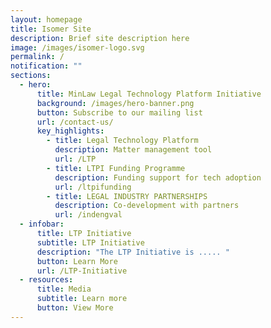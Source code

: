 ```yaml
---
layout: homepage
title: Isomer Site
description: Brief site description here
image: /images/isomer-logo.svg
permalink: /
notification: ""
sections:
  - hero:
      title: MinLaw Legal Technology Platform Initiative
      background: /images/hero-banner.png
      button: Subscribe to our mailing list
      url: /contact-us/
      key_highlights:
        - title: Legal Technology Platform
          description: Matter management tool
          url: /LTP
        - title: LTPI Funding Programme
          description: Funding support for tech adoption
          url: /ltpifunding
        - title: LEGAL INDUSTRY PARTNERSHIPS
          description: Co-development with partners
          url: /indengval
  - infobar:
      title: LTP Initiative
      subtitle: LTP Initiative
      description: "The LTP Initiative is ..... "
      button: Learn More
      url: /LTP-Initiative
  - resources:
      title: Media
      subtitle: Learn more
      button: View More
---
```

